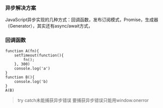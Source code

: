 ### 异步解决方案

JavaScript异步实现的几种方式：回调函数，发布订阅模式，Promise，生成器（Generator），其实还有async/await方式，

### 回调函数

```
function A(fn){
    setTimeout(function(){
        fn();
    }, 300)
    console.log('a')
}
function B(){
    console.log('b)
}
A(B)
```

> try catch未能捕获异步错误 要捕获异步错误只能用window.onerror
